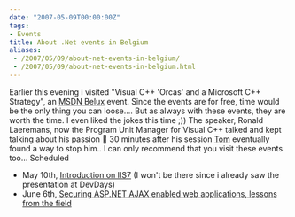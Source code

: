 ```yaml
---
date: "2007-05-09T00:00:00Z"
tags:
- Events
title: About .Net events in Belgium
aliases:
 - /2007/05/09/about-net-events-in-belgium/
 - /2007/05/09/about-net-events-in-belgium.html
---
```

Earlier this evening i visited "Visual C++ 'Orcas' and a Microsoft C++ Strategy", an [MSDN Belux](http://www.microsoft.com/belux/msdn/nl/default.mspx) event. Since the events are for free, time would be the only thing you can loose.... But as always with these events, they are worth the time. I even liked the jokes this time ;)) The speaker, Ronald Laeremans, now the Program Unit Manager for Visual C++ talked and kept talking about his passion 🙂 30 minutes after his session [Tom](http://blogs.msdn.com/tommer/) eventually found a way to stop him.. I can only recommend that you visit these events too... Scheduled

* May 10th, [Introduction on IIS7](http://www.visug.be/Default.aspx) (I won't be there since i already saw the presentation at DevDays)
* June 6th, [Securing ASP.NET AJAX enabled web applications, lessons from the field](http://msevents.microsoft.com/CUI/EventDetail.aspx?EventID=1032340308&Culture=en-US)
